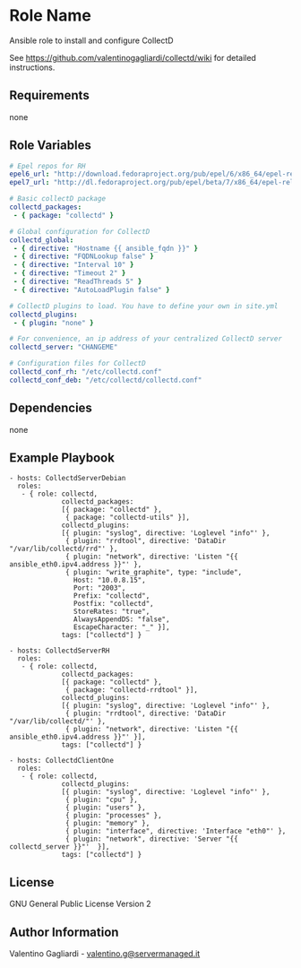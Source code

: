 Role Name
========

Ansible role to install and configure CollectD

See https://github.com/valentinogagliardi/collectd/wiki for detailed instructions.

Requirements
------------

none

Role Variables
--------------

```yaml
# Epel repos for RH
epel6_url: "http://download.fedoraproject.org/pub/epel/6/x86_64/epel-release-6-8.noarch.rpm"
epel7_url: "http://dl.fedoraproject.org/pub/epel/beta/7/x86_64/epel-release-7-0.2.noarch.rpm"

# Basic collectD package
collectd_packages:
 - { package: "collectd" }

# Global configuration for CollectD
collectd_global:
 - { directive: "Hostname {{ ansible_fqdn }}" }
 - { directive: "FQDNLookup false" }
 - { directive: "Interval 10" }
 - { directive: "Timeout 2" }
 - { directive: "ReadThreads 5" }
 - { directive: "AutoLoadPlugin false" }

# CollectD plugins to load. You have to define your own in site.yml
collectd_plugins:
 - { plugin: "none" }

# For convenience, an ip address of your centralized CollectD server
collectd_server: "CHANGEME"

# Configuration files for CollectD
collectd_conf_rh: "/etc/collectd.conf"
collectd_conf_deb: "/etc/collectd/collectd.conf"
```

Dependencies
------------

none

Example Playbook
-------------------------

    - hosts: CollectdServerDebian
      roles:
       - { role: collectd,
                 collectd_packages:
                 [{ package: "collectd" },
                  { package: "collectd-utils" }],
                 collectd_plugins:
                 [{ plugin: "syslog", directive: 'Loglevel "info"' },
                  { plugin: "rrdtool", directive: 'DataDir "/var/lib/collectd/rrd"' },
                  { plugin: "network", directive: 'Listen "{{ ansible_eth0.ipv4.address }}"' },
                  { plugin: "write_graphite", type: "include",
                    Host: "10.0.8.15",
                    Port: "2003",
                    Prefix: "collectd",
                    Postfix: "collectd",
                    StoreRates: "true",
                    AlwaysAppendDS: "false",
                    EscapeCharacter: "_" }],
                 tags: ["collectd"] }

    - hosts: CollectdServerRH
      roles:
       - { role: collectd,
                 collectd_packages:
                 [{ package: "collectd" },
                  { package: "collectd-rrdtool" }],
                 collectd_plugins:
                 [{ plugin: "syslog", directive: 'Loglevel "info"' },
                  { plugin: "rrdtool", directive: 'DataDir "/var/lib/collectd/"' },
                  { plugin: "network", directive: 'Listen "{{ ansible_eth0.ipv4.address }}"' }],
                 tags: ["collectd"] }

    - hosts: CollectdClientOne
      roles:
       - { role: collectd,
                 collectd_plugins:
                 [{ plugin: "syslog", directive: 'Loglevel "info"' },
                  { plugin: "cpu" },
                  { plugin: "users" },
                  { plugin: "processes" },
                  { plugin: "memory" },
                  { plugin: "interface", directive: 'Interface "eth0"' },
                  { plugin: "network", directive: 'Server "{{ collectd_server }}"'  }],
                 tags: ["collectd"] }

License
-------

GNU General Public License Version 2

Author Information
------------------

Valentino Gagliardi - valentino.g@servermanaged.it
